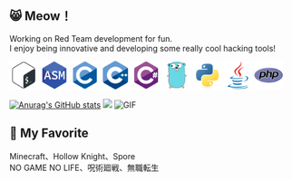 ## 😸 Meow！
Working on Red Team development for fun.  
I enjoy being innovative and developing some really cool hacking tools!

<p>
  <img src="https://github.com/devicons/devicon/blob/master/icons/bash/bash-original.svg" title="bash" alt="bash" width="50" height="50"/>
  <img src="https://raw.githubusercontent.com/HackerCalico/Blog-Resource/refs/heads/main/asm.png" title="asm" alt="asm" width="50" height="50"/>
  <img src="https://github.com/devicons/devicon/blob/master/icons/c/c-original.svg" title="c" alt="c" width="50" height="50"/>
  <img src="https://github.com/devicons/devicon/blob/master/icons/cplusplus/cplusplus-original.svg" title="cplusplus" alt="cplusplus" width="50" height="50"/>
  <img src="https://github.com/devicons/devicon/blob/master/icons/csharp/csharp-original.svg" title="csharp" alt="csharp" width="50" height="50"/>
  <img src="https://github.com/devicons/devicon/blob/master/icons/go/go-original.svg" title="go" alt="go" width="50" height="50"/>
  <img src="https://github.com/devicons/devicon/blob/master/icons/python/python-original.svg" title="python" alt="python" width="50" height="50"/>
  <img src="https://github.com/devicons/devicon/blob/master/icons/java/java-original.svg" title="java" alt="java" width="50" height="50"/>
  <img src="https://github.com/devicons/devicon/blob/master/icons/php/php-original.svg" title="php" alt="php" width="50" height="50"/>
</p>

[![Anurag's GitHub stats](https://github-readme-stats.vercel.app/api?username=HackerCalico&show_icons=true&theme=react)](https://github-readme-stats.vercel.app/api?username=HackerCalico&show_icons=true&theme=react)
<img height="190em" src="https://github-readme-stats.vercel.app/api/top-langs?username=HackerCalico&show_icons=true&border_radius=25&theme=react&exclude_repo=Magic_C2,HackerCalico,Blog-Resource,HackerCalico.github.io"/>
<img src="https://raw.githubusercontent.com/HackerCalico/Blog-Resource/main/2.gif" alt="GIF" align="linuxQ" width="180"/>

## 💛 My Favorite
Minecraft、Hollow Knight、Spore  
NO GAME NO LIFE、呪術廻戦、無職転生
